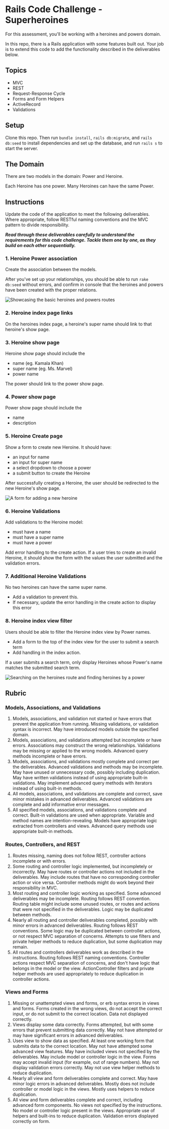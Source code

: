 # Rails Code Challenge - Superheroines

For this assessment, you'll be working with a heroines and powers domain.

In this repo, there is a Rails application with some features built out. Your job is to extend this code to add the functionality described in the deliverables below.

## Topics

- MVC
- REST
- Request-Response Cycle
- Forms and Form Helpers
- ActiveRecord
- Validations

## Setup

Clone this repo. Then run `bundle install`, `rails db:migrate`, and `rails db:seed` to install dependencies and set up the database, and run `rails s` to start the server.

## The Domain

There are two models in the domain: Power and Heroine.

Each Heroine has one power. Many Heroines can have the same Power.

## Instructions

Update the code of the application to meet the following deliverables. Where appropriate, follow RESTful naming conventions and the MVC pattern to divide responsibility.

***Read through these deliverables carefully to understand the requirements for this code challenge. Tackle them one by one, as they build on each other sequentially.***

### 1. Heroine Power association

Create the association between the models.

After you've set up your relationships, you should be able to run `rake db:seed` without errors, and confirm in console that the heroines and powers have been created with the proper relations.

![Showcasing the basic heroines and powers routes](heroines_and_powers.gif)

### 2. Heroine index page links

On the heroines index page, a heroine's super name should link to that heroine's show page.

### 3. Heroine show page

Heroine show page should include the

- name (eg. Kamala Khan)
- super name (eg. Ms. Marvel)
- power name

The power should link to the power show page.  

### 4. Power show page

Power show page should include the

- name
- description

### 5. Heroine Create page

Show a form to create new Heroine. It should have:

- an input for name
- an input for super name
- a select dropdown to choose a power
- a submit button to create the Heroine

After successfully creating a Heroine, the user should be redirected to the new Heroine's show page.

![A form for adding a new heroine](new_heroine_form.gif)

### 6. Heroine Validations

Add validations to the Heroine model:

- must have a name
- must have a super name
- must have a power

Add error handling to the create action. If a user tries to create an invalid Heroine, it should show the form with the values the user submitted and the validation errors.

### 7. Additional Heroine Validations

No two heroines can have the same super name.

- Add a validation to prevent this.
- If necessary, update the error handling in the create action to display this error

### 8. Heroine index view filter

Users should be able to filter the Heroine index view by Power names.

- Add a form to the top of the index view for the user to submit a search term
- Add handling in the index action.

If a user submits a search term, only display Heroines whose Power's name matches the submitted search term.

![Searching on the heroines route and finding heroines by a power](search_by_power.gif)

## Rubric

### Models, Associations, and Validations

1. Models, associations, and validation not started or have errors that prevent the application from running. Missing validations, or validation syntax is incorrect. May have introduced models outside the specified domain.
2. Models, associations, and validations attempted but incomplete or have errors. Associations may construct the wrong relationships. Validations may be missing or applied to the wrong models. Advanced query methods incomplete or have errors.
3. Models, associations, and validations mostly complete and correct per the deliverables. Advanced validations and methods may be incomplete. May have unused or unnecessary code, possibly including duplication. May have written validations instead of using appropriate built-in validations. May implement advanced query methods with iterators instead of using built-in methods.
4. All models, associations, and validations are complete and correct, save minor mistakes in advanced deliverables. Advanced validations are complete and add informative error messages.
5. All specified models, associations, and validations complete and correct. Built-in validations are used when appropriate. Variable and method names are intention-revealing. Models have appropriate logic extracted from controllers and views. Advanced query methods use appropriate built-in methods.

### Routes, Controllers, and REST

1. Routes missing, naming does not follow REST, controller actions incomplete or with errors.
2. Some routing and controller logic implemented, but incompletely or incorrectly. May have routes or controller actions not included in the deliverables. May include routes that have no corresponding controller action or vice versa. Controller methods might do work beyond their responsibility in MVC.
3. Most routing and controller logic working as specified. Some advanced deliverables may be incomplete. Routing follows REST convention. Routing table might include some unused routes, or routes and actions that were not specified in the deliverables. Logic may be duplicated between methods.
4. Nearly all routing and controller deliverables completed, possibly with minor errors in advanced deliverables. Routing follows REST conventions. Some logic may be duplicated between controller actions, or not respect MVC separation of concerns. Attempts to use filters and private helper methods to reduce duplication, but some duplication may remain.
5. All routes and controllers deliverables work as described in the instructions. Routing follows REST naming conventions. Controller actions respect MVC separation of concerns, and don't have logic that belongs in the model or the view. ActionController filters and private helper methods are used appropriately to reduce duplication in controller actions.

### Views and Forms

1. Missing or unattempted views and forms, or erb syntax errors in views and forms. Forms created in the wrong views, do not accept the correct input, or do not submit to the correct location. Data not displayed correctly.
2. Views display some data correctly. Forms attempted, but with some errors that prevent submitting data correctly. May not have attempted or may have significant errors in advanced deliverables.
3. Uses view to show data as specified. At least one working form that submits data to the correct location. May not have attempted some advanced view features. May have included views not specified by the deliverables. May include model or controller logic in the view. Forms may accept invalid input (for example, out of range numbers). May not display validation errors correctly. May not use view helper methods to reduce duplication.
4. Nearly all view and form deliverables complete and correct. May have minor logic errors in advanced deliverables. Mostly does not include controller or model logic in the views. Mostly uses helpers to reduce duplication.
5. All view and form deliverables complete and correct, including advanced form components. No views not specified by the instructions. No model or controller logic present in the views. Appropriate use of helpers and built-ins to reduce duplication. Validation errors displayed correctly on form.
